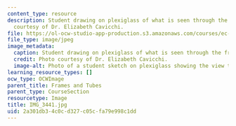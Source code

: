 ```yaml
---
content_type: resource
description: Student drawing on plexiglass of what is seen through the frame. Photo
  courtesy of Dr. Elizabeth Cavicchi.
file: https://ol-ocw-studio-app-production.s3.amazonaws.com/courses/ec-050-recreate-experiments-from-history-inform-the-future-from-the-past-galileo-january-iap-2010/2a301db34c0cd327c05cfa79e998c1dd_IMG_3441.jpg
file_type: image/jpeg
image_metadata:
  caption: Student drawing on plexiglass of what is seen through the frame.
  credit: Photo courtesy of Dr. Elizabeth Cavicchi.
  image-alt: Photo of a student sketch on plexiglass showing the view through a frame.
learning_resource_types: []
ocw_type: OCWImage
parent_title: Frames and Tubes
parent_type: CourseSection
resourcetype: Image
title: IMG_3441.jpg
uid: 2a301db3-4c0c-d327-c05c-fa79e998c1dd
---
```

